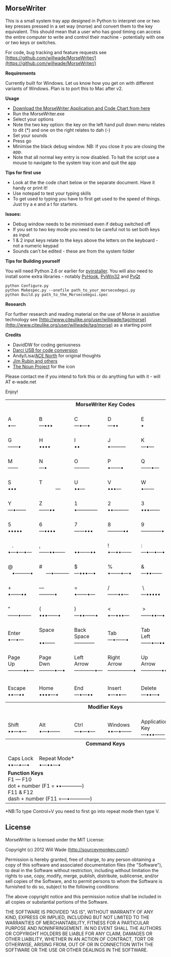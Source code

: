 MorseWriter
-----------

This is a small system tray app designed in Python to interpret one or two key presses pressed in a set way (morse) and convert them to the key equivalent. This should mean that a user who has good timing can access the entire computer to write and control their machine - potentially with one or two keys or switches. 

For code, bug tracking and feature requests see [https://github.com/willwade/MorseWriter/](https://github.com/willwade/MorseWriter/)

**Requirements**

Currently built for Windows. Let us know how you get on with different variants of Windows. Plan is to port this to Mac after v2. 

**Usage**

*   [Download the MorseWriter Application and Code Chart from here](https://github.com/downloads/willwade/MorseWriter/MorseWriter.zip)
*   Run the MorseWriter.exe 
*   Select your options
*   Note the two key option: the key on the left hand pull down menu relates to dit (*) and one on the right relates to dah (-)
*   Set your sounds
*   Press go
*   Minimise the black debug window. NB: If you close it you are closing the app. 
*   Note that all normal key entry is now disabled. To halt the script use a mouse to navigate to the system tray icon and quit the app

**Tips for first use**

* Look at the the code chart below or the separate document. Have it handy or print it!
* Use notepad to test your typing skills
* To get used to typing you have to first get used to the speed of things. Just try a e and a t for starters. 

**Issues:**

* Debug window needs to be minimised even if debug switched off
* If you set to two key mode you need to be careful not to set both keys as input
* 1 & 2 input keys relate to the keys above the letters on the keyboard - not a numeric keypad
* Sounds can't be edited - these are from the system folder 

**Tips for Building yourself**

You will need Python 2.6 or earlier for [pyinstaller](http://www.pyinstaller.org/). You will also need to install some extra libraries - notably [PyHook](http://sourceforge.net/projects/uncassist/), [PyWin32](http://sourceforge.net/projects/pywin32/) and [PyQt](http://www.riverbankcomputing.com/software/pyqt/intro)

    python Configure.py
    python Makespec.py --onefile path_to_your_morsecodegui.py 
    python Build.py path_to_the_Morsecodegui.spec

**Research**

For further research and reading material on the use of Morse in assistive technology see [http://www.citeulike.org/user/willwade/tag/morse](http://www.citeulike.org/user/willwade/tag/morse) as a starting point

**Credits**

* DavidDW for coding geniusness
* [Darci USB for code conversion](http://www.westest.com/darci/index.html) 
* Andy/Lisa/[ACE North](http://www.ace-north.org.uk/) for original thoughts 
* [Jim Rubin and others](http://www.makoa.org/jlubin/morsecode.htm)
* [The Noun Project](http://thenounproject.com/) for the icon 

Please contact me if you intend to fork this or do anything fun with it - will AT e-wade.net   

Enjoy!

<table border="0" cellspacing="0" cellpadding="0">
    <tr>
        <th colspan="6">MorseWriter Key Codes</th>
    </tr>
    <tr>
        <td style="white-space: nowrap"> <br />
        A<br />&bull;&mdash; </td>
        <td style="white-space: nowrap"> <br />
        B<br />&mdash;&bull;&bull;&bull; </td>
        <td style="white-space: nowrap"> <br />
        C<br />&mdash;&bull;&mdash;&bull; </td>
        <td style="white-space: nowrap"> <br />
        D<br />&mdash;&bull;&bull; </td>
        <td style="white-space: nowrap"> <br />
        E<br />&bull;<br />  </td>
        <td style="white-space: nowrap"> <br />
        F<br />&bull;&bull;&mdash;&bull; </td>
    </tr>
    <tr>
        <td style="white-space: nowrap"> <br />
        G<br />&mdash;&mdash;&bull; </td>
        <td style="white-space: nowrap"> <br />
        H<br />&bull;&bull;&bull;&bull; </td>
        <td style="white-space: nowrap"> <br />
        I<br />&bull;&bull; </td>
        <td style="white-space: nowrap"> <br />
        J<br />&bull;&mdash;&mdash;&mdash; </td>
        <td style="white-space: nowrap"> <br />
        K<br />&mdash;&bull;&mdash; </td>
        <td style="white-space: nowrap"> <br />
        L<br />&bull;&mdash;&bull;&bull; </td>
    </tr>
    <tr>
        <td style="white-space: nowrap"> <br />
        M<br />&mdash;&mdash; </td>
        <td style="white-space: nowrap"> <br />
        N<br />&mdash;&bull; </td>
        <td style="white-space: nowrap"> <br />
        O<br />&mdash;&mdash;&mdash; </td>
        <td style="white-space: nowrap"> <br />
        P<br />&bull;&mdash;&mdash;&bull; </td>
        <td style="white-space: nowrap"> <br />
        Q<br />&mdash;&mdash;&bull;&mdash; </td>
        <td style="white-space: nowrap"> <br />
        R<br />&bull;&mdash;&bull; </td>
    </tr>
    <tr>
        <td style="white-space: nowrap"> <br />
        S<br />&bull;&bull;&bull; </td>
        <td style="white-space: nowrap"> <br />
        T<br />             &mdash; </td>
        <td style="white-space: nowrap"> <br />
        U<br />&bull;&bull;&mdash; </td>
        <td style="white-space: nowrap"> <br />
        V<br />&bull;&bull;&bull;&mdash; </td>
        <td style="white-space: nowrap"> <br />
        W<br />&bull;&mdash;&mdash; </td>
        <td style="white-space: nowrap"> <br />
        X<br />&mdash;&bull;&bull;&mdash; </td>
    </tr>
    <tr>
        <td style="white-space: nowrap"> <br />
        Y<br />&mdash;&bull;&mdash;&mdash; </td>
        <td style="white-space: nowrap"> <br />
        Z<br />&mdash;&mdash;&bull;&bull; </td>
        <td style="white-space: nowrap"> <br />
        1<br />&bull;&mdash;&mdash;&mdash;&mdash; </td>
        <td style="white-space: nowrap"> <br />
        2<br />&bull;&bull;&mdash;&mdash;&mdash; </td>
        <td style="white-space: nowrap"> <br />
        3<br />&bull;&bull;&bull;&mdash;&mdash; </td>
        <td style="white-space: nowrap"> <br />
        4<br />&bull;&bull;&bull;&bull;&mdash; </td>
    </tr>
    <tr>
        <td style="white-space: nowrap"> <br />
        5<br />&bull;&bull;&bull;&bull;&bull; </td>
        <td style="white-space: nowrap"> <br />
        6<br />&mdash;&bull;&bull;&bull;&bull; </td>
        <td style="white-space: nowrap"> <br />
        7<br />&mdash;&mdash;&bull;&bull;&bull; </td>
        <td style="white-space: nowrap"> <br />
        8<br />&mdash;&mdash;&mdash;&bull;&bull; </td>
        <td style="white-space: nowrap"> <br />
        9<br />&mdash;&mdash;&mdash;&mdash;&bull; </td>
        <td style="white-space: nowrap"> <br />
        0<br />&mdash;&mdash;&mdash;&mdash;&mdash; </td>
    </tr>
    <tr>
        <td style="white-space: nowrap"> <br />
           .<br />&bull;&mdash;&bull;&mdash;&bull;&mdash; </td>
        <td style="white-space: nowrap"> <br />
        ,<br />&mdash;&mdash;&bull;&bull;&mdash;&mdash; </td>
        <td style="white-space: nowrap"> <br />
        &#8204;<br />&bull;&bull;&mdash;&mdash;&bull;&bull; </td>
        <td style="white-space: nowrap"> <br />
        !<br />&bull;&mdash;&bull;&bull;&mdash;&mdash; </td>
        <td style="white-space: nowrap"> <br />
        :<br />&mdash;&bull;&mdash;&bull;&mdash;&bull; </td>
        <td style="white-space: nowrap"> <br />
        ;<br />&bull;&bull;&bull;&mdash;&bull; </td>
    </tr>
    <tr>
        <td style="white-space: nowrap"> <br />
        @<br />    &bull;&mdash;&mdash;&mdash;&bull; </td>
        <td style="white-space: nowrap"> <br />
        #<br />     &mdash;&bull;&mdash;&mdash;&mdash; </td>
        <td style="white-space: nowrap"> <br />
        $<br />&mdash;&bull;&bull;&bull;&mdash;&bull; </td>
        <td style="white-space: nowrap"> <br />
        %<br />&bull;&mdash;&mdash;&bull;&mdash;&bull; </td>
        <td style="white-space: nowrap"> <br />
        &<br />&mdash;&bull;&bull;&mdash;&mdash; </td>
        <td style="white-space: nowrap"> <br />
        &lowast;<br />&bull;&mdash;&bull;&bull;&bull; </td>
    </tr>
    <tr>
        <td style="white-space: nowrap"> <br />
        +<br />&bull;&mdash;&mdash;&bull;&bull; </td>
        <td style="white-space: nowrap"> <br />
        &mdash;<br />&mdash;&mdash;&mdash;&bull; </td>
        <td style="white-space: nowrap"> <br />
        =<br />&bull;&mdash;&mdash;&bull;&mdash; </td>
        <td style="white-space: nowrap"> <br />
        /<br />&mdash;&mdash;&bull;&bull;&mdash; </td>
        <td style="white-space: nowrap"> <br />
         \<br />&mdash;&bull;&bull;&bull;&bull;&bull; </td>
        <td style="white-space: nowrap"> <br />
        &apos;<br />&bull;&mdash;&bull;&mdash;&mdash;&bull; </td>
    </tr>
    <tr>
        <td style="white-space: nowrap"> <br />
        &quot;<br />&mdash;&mdash;&bull;&mdash;&mdash; </td>
        <td style="white-space: nowrap"> <br />
        (<br />&bull;&bull;&bull;&mdash;&mdash;&bull; </td>
        <td style="white-space: nowrap"> <br />
        )<br />&mdash;&bull;&bull;&mdash;&mdash;&bull; </td>
        <td style="white-space: nowrap"> <br />
        <<br />&bull;&mdash;&bull;&bull;&bull;&mdash; </td>
        <td style="white-space: nowrap"> <br />
         ><br />&mdash;&mdash;&bull;&bull;&mdash;&bull; </td>
        <td style="white-space: nowrap"> <br />
        ^<br />&mdash;&bull;&mdash;&bull;&bull;&mdash; </td>
    </tr>
    <tr>
        <td style="white-space: nowrap"> <br />
        Enter <br />
        &bull;&mdash;&bull;&mdash; </td>
        <td style="white-space: nowrap"> <br />
        Space <br />
          <br />&bull;&bull;&mdash;&mdash; </td>
        <td style="white-space: nowrap"> <br />
        Back<br /> Space <br />
        &mdash;&mdash;&mdash;&mdash; </td>
        <td style="white-space: nowrap"> <br />
        Tab <br />
        &mdash;&bull;&mdash;&mdash;&bull; </td>
        <td style="white-space: nowrap"> <br />
        Tab<br /> Left <br />
        &mdash;&mdash;&bull;&mdash;&bull;&bull; </td>
        <td style="white-space: nowrap"> <br />
        Uderscore<br /> <br />
        &bull;&bull;&mdash;&mdash;&bull; </td>
    </tr>
    <tr>
        <td style="white-space: nowrap"> <br />
        Page<br /> Up <br />
        &mdash;&mdash;&mdash;&bull;&bull;&mdash; </td>
        <td style="white-space: nowrap"> <br />
        Page<br /> Dwn <br />
        &mdash;&mdash;&mdash;&bull;&mdash;&bull; </td>
        <td style="white-space: nowrap"> <br />
        Left<br /> Arrow <br />
        &mdash;&mdash;&mdash;&mdash;&bull;&mdash; </td>
        <td style="white-space: nowrap"> <br />
        Right<br /> Arrow <br />
        &mdash;&mdash;&mdash;&mdash;&mdash;&bull; </td>
        <td style="white-space: nowrap"> <br />
        Up<br /> Arrow <br />
        &mdash;&mdash;&mdash;&mdash;&bull;&bull; </td>
        <td style="white-space: nowrap"> <br />
        Down<br /> Arrow <br />
        &mdash;&mdash;&mdash;&mdash;&mdash;&mdash; </td>
    </tr>
    <tr>
        <td style="white-space: nowrap"> <br />
        Escape <br />
        &bull;&bull;&mdash;&bull;&bull; </td>
        <td style="white-space: nowrap"> <br />
        Home <br />
        &bull;&bull;&bull;&bull;&mdash;&bull; </td>
        <td style="white-space: nowrap"> <br />
        End <br />
        &mdash;&bull;&mdash;&bull;&bull; </td>
        <td style="white-space: nowrap"> <br />
        Insert <br />
        &bull;&mdash;&bull;&bull;&mdash; </td>
        <td style="white-space: nowrap"> <br />
        Delete <br />
        &mdash;&bull;&bull;&mdash;&bull; </td>
        <td style="white-space: nowrap"> <br />
        Start<br /> Menu <br />
        &mdash;&mdash;&bull;&bull;&bull;&bull; </td>
    </tr>
    <tr>
        <th  colspan="6"> 
            Modifier Keys
        </th>
    </tr>
    <tr>
        <td style="white-space: nowrap"> <br />
        Shift <br />
        &bull;&bull;&mdash;&bull;&mdash; </td>
        <td style="white-space: nowrap"> <br />
        Alt <br />
        &bull;&mdash;&bull;&mdash;&mdash; </td>
        <td style="white-space: nowrap"> <br />
        Ctrl <br />
        &mdash;&bull;&mdash;&bull;&mdash; </td>
        <td style="white-space: nowrap"> <br />
        Windows <br />
        &bull;&bull;&mdash;&bull;&mdash;&mdash; </td>
        <td  colspan="3"> <br />
        Application<br /> Key <br />
        &mdash;&bull;&bull;&bull;&mdash;&mdash; </td>
    </tr>
    <tr>
        <th colspan="6"> 
            Command Keys
        </th>
    </tr>
    <tr>
        <td style="white-space: nowrap"> <br />
        Caps Lock <br />
        &bull;&bull;&mdash;&bull;&mdash;&bull; </td>
        <td colspan="5"> <br />
        Repeat Mode* <br />
        &bull;&mdash;&bull;&bull;&mdash;&bull; </td>
    </tr>
    <tr>
        <td  colspan="6"><b>Function Keys</b><br />
        F1 &mdash; F10<br /> dot + number (F1 = &bull;&bull;&mdash;&mdash;&mdash;&mdash;)<br />F11 &amp; F12<br /> dash + number (F11 =&mdash;&bull;&mdash;&mdash;&mdash;&mdash;) </td>
    </tr>
</table>

\*NB:To type Control+V you need to first go into repeat mode then type V.

## License

MorseWriter is licensed under the MIT License:

  Copyright (c) 2012 Will Wade (http://sourceymonkey.com/)

  Permission is hereby granted, free of charge, to any person obtaining a copy
  of this software and associated documentation files (the "Software"), to deal
  in the Software without restriction, including without limitation the rights
  to use, copy, modify, merge, publish, distribute, sublicense, and/or sell
  copies of the Software, and to permit persons to whom the Software is
  furnished to do so, subject to the following conditions:

  The above copyright notice and this permission notice shall be included in
  all copies or substantial portions of the Software.

  THE SOFTWARE IS PROVIDED "AS IS", WITHOUT WARRANTY OF ANY KIND, EXPRESS OR
  IMPLIED, INCLUDING BUT NOT LIMITED TO THE WARRANTIES OF MERCHANTABILITY,
  FITNESS FOR A PARTICULAR PURPOSE AND NONINFRINGEMENT. IN NO EVENT SHALL THE
  AUTHORS OR COPYRIGHT HOLDERS BE LIABLE FOR ANY CLAIM, DAMAGES OR OTHER
  LIABILITY, WHETHER IN AN ACTION OF CONTRACT, TORT OR OTHERWISE, ARISING FROM,
  OUT OF OR IN CONNECTION WITH THE SOFTWARE OR THE USE OR OTHER DEALINGS IN
  THE SOFTWARE.
